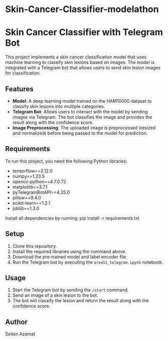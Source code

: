 # Skin-Cancer-Classifier-modelathon

# Skin Cancer Classifier with Telegram Bot

This project implements a skin cancer classification model that uses machine learning to classify skin lesions based on images. The model is integrated with a Telegram bot that allows users to send skin lesion images for classification.

## Features
- **Model**: A deep learning model trained on the HAM10000 dataset to classify skin lesions into multiple categories.
- **Telegram Bot**: Allows users to interact with the model by sending images via Telegram. The bot classifies the image and provides the result along with the confidence score.
- **Image Preprocessing**: The uploaded image is preprocessed (resized and normalized) before being passed to the model for prediction.

## Requirements
To run this project, you need the following Python libraries:
- tensorflow==2.12.0
- numpy==1.23.5
- opencv-python==4.7.0.72
- matplotlib==3.7.1
- pyTelegramBotAPI==4.25.0
- pillow==9.4.0
- scikit-learn==1.2.1
- joblib==1.3.0

Install all dependencies by running:
pip install -r requirements.txt


## Setup
1. Clone this repository.
2. Install the required libraries using the command above.
3. Download the pre-trained model and label encoder file.
4. Run the Telegram bot by executing the `area51_telegram.ipynb` notebook.

## Usage
1. Start the Telegram bot by sending the `/start` command.
2. Send an image of a skin lesion to the bot.
3. The bot will classify the lesion and return the result along with the confidence score.

## Author
Seiten Azamat
